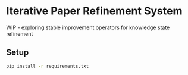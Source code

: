 # Iterative Paper Refinement System

WIP - exploring stable improvement operators for knowledge state refinement

## Setup
```bash
pip install -r requirements.txt
